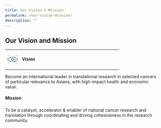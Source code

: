 ```yaml
---
title: Our Vision & Mission
permalink: /our-vision-mission/
description: ""
---
```

Our Vision and Mission
----------------------
<table>
<tbody><tr>
<td>
	<img align="left" style="width:35px" src="/images/stcc%20vision%20icon.png">
</td>
<td width="87%">
 <h5 align="left">Vision</h5>
</td>
</tr>
</tbody></table>
Become an international leader in translational research in selected cancers of particular relevance to Asians, with high-impact health and economic value.

##### Mission
To be a catalyst, accelerator &amp; enabler of national cancer research and translation through coordinating and driving cohesiveness in the research community.
